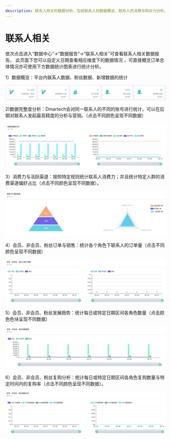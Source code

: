 ```yaml
---
description: 联系人相关的数据分析，包括联系人的数据概览、联系人的消费与购买力分析、联系人与订单的关系、联系人数据的发展趋势、联系人复购分析等
---
```


# 联系人相关

依次点击进入“数据中心”-&gt;“数据报告”-&gt;“联系人相关”可查看联系人相关数据报告， 此页面下您可以自定义日期查看相应维度下的数据情况 ，可直接概览订单总体情况亦可使用下方数据统计图表进行统计分析。

1）数据概览：平台内联系人数据、粉丝数据、新增数据的统计

![](../../.gitbook/assets/image%20%28313%29.png)

 2\)数据完整度分析：Dmartech会对同一联系人的不同的账号进行统计，可以在后期对联系人发起最高精度的分析与营销。（点击不同颜色呈现不同数据）

![](../../.gitbook/assets/image%20%28461%29.png)

3）消费力与活跃渠道：按照特定规则统计联系人消费力；并且统计特定人群的消费渠道偏好占比（点击不同颜色呈现不同数据）。

![](../../.gitbook/assets/image%20%28260%29.png)

4）会员、非会员、粉丝订单与销售：统计各个角色下联系人的订单量（点击不同颜色呈现不同数据）

![](../../.gitbook/assets/image%20%28224%29.png)

5）会员、非会员、粉丝发展趋势：统计每日或特定日期区间各角色数量（点击颜色色块呈现不同数据）

![](../../.gitbook/assets/image%20%2864%29.png)

6）会员、非会员、粉丝复购分析：统计每日或特定日期区间各角色复购数量与特定时间内的复购率（点击不同颜色呈现不同数据）。

![](../../.gitbook/assets/image%20%28120%29.png)

